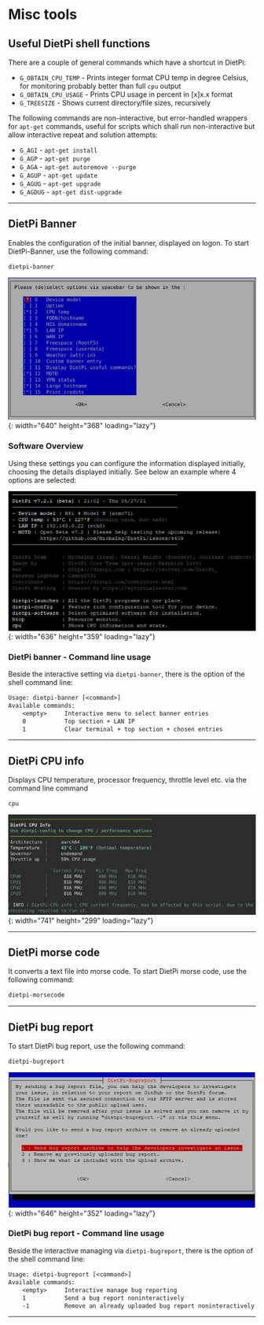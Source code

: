 # Misc tools

## Useful DietPi shell functions

There are a couple of general commands which have a shortcut in DietPi:

- `G_OBTAIN_CPU_TEMP` - Prints integer format CPU temp in degree Celsius, for monitoring probably better than full `cpu` output
- `G_OBTAIN_CPU_USAGE` - Prints CPU usage in percent in [x]x.x format
- `G_TREESIZE` - Shows current directory/file sizes, recursively

The following commands are non-interactive, but error-handled wrappers for `apt-get` commands, useful for scripts which shall run non-interactive but allow interactive repeat and solution attempts:

- `G_AGI` - `apt-get install`
- `G_AGP` - `apt-get purge`
- `G_AGA` - `apt-get autoremove --purge`
- `G_AGUP` - `apt-get update`
- `G_AGUG` - `apt-get upgrade`
- `G_AGDUG` - `apt-get dist-upgrade`

---

## DietPi Banner

Enables the configuration of the initial banner, displayed on logon. To start DietPi-Banner, use the following command:

```sh
dietpi-banner
```

![DietPi-Banner config menu](../assets/images/dietpi-banner_config.jpg){: width="640" height="368" loading="lazy"}

### Software Overview

Using these settings you can configure the information displayed initially, choosing the details displayed initially. See below an example where 4 options are selected:

![DietPi-Banner print on login](../assets/images/dietpi-banner.jpg){: width="636" height="359" loading="lazy"}

### DietPi banner - Command line usage

Beside the interactive setting via `dietpi-banner`, there is the option of the shell command line:

```console
Usage: dietpi-banner [<command>]
Available commands:
    <empty>	    Interactive menu to select banner entries
    0           Top section + LAN IP
    1           Clear terminal + top section + chosen entries
```

---

## DietPi CPU info

Displays CPU temperature, processor frequency, throttle level etc. via the command line command

```sh
cpu
```

![DietPi-CPU_info screenshot](../assets/images/dietpi-tools-cpuinfo.png){: width="741" height="299" loading="lazy"}

---

## DietPi morse code

It converts a text file into morse code. To start DietPi morse code, use the following command:

```sh
dietpi-morsecode
```

---

## DietPi bug report

To start DietPi bug report, use the following command:

```sh
dietpi-bugreport
```

![DietPi-BugReport screenshot](../assets/images/dietpi-bugreport.jpg){: width="646" height="352" loading="lazy"}

### DietPi bug report - Command line usage

Beside the interactive managing via `dietpi-bugreport`, there is the option of the shell command line:

```console
Usage: dietpi-bugreport [<command>]
Available commands:
    <empty>     Interactive manage bug reporting
    1           Send a bug report noninteractively
    -1          Remove an already uploaded bug report noninteractively
```

---
